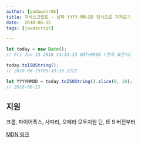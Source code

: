 ```yaml
---
author: [padawanr0k]
title: 자바스크립트 - 날짜 YYYY-MM-DD 형식으로 가져오기
date:  2018-06-15
tags: [javascript]

---
```


```javascript
let today = new Date();
// Fri Jun 15 2018 14:33:33 GMT+0900 (한국 표준시)

today.toISOString();
// 2018-06-15T05:33:33.222Z

let YYYYMMDD = today.toISOString().slice(0, 10);
// 2018-06-15

```

## 지원
크롬, 파이어폭스, 사파리, 오페라 모두지원
단, IE 9 버전부터

[MDN 링크](https://developer.mozilla.org/en-US/docs/Web/JavaScript/Reference/Global_Objects/Date/toISOString)